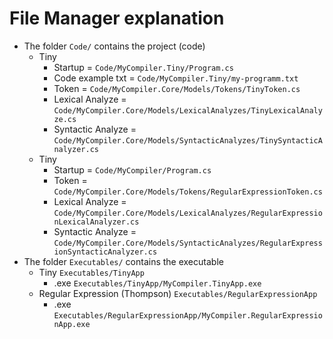 # File Manager explanation
* The folder `Code/` contains the project (code)
    * Tiny
        * Startup = `Code/MyCompiler.Tiny/Program.cs` 
        * Code example txt = `Code/MyCompiler.Tiny/my-programm.txt` 
        * Token = `Code/MyCompiler.Core/Models/Tokens/TinyToken.cs` 
        * Lexical Analyze = `Code/MyCompiler.Core/Models/LexicalAnalyzes/TinyLexicalAnalyze.cs` 
        * Syntactic Analyze = `Code/MyCompiler.Core/Models/SyntacticAnalyzes/TinySyntacticAnalyzer.cs` 
    * Tiny
        * Startup = `Code/MyCompiler/Program.cs` 
        * Token = `Code/MyCompiler.Core/Models/Tokens/RegularExpressionToken.cs` 
        * Lexical Analyze = `Code/MyCompiler.Core/Models/LexicalAnalyzes/RegularExpressionLexicalAnalyzer.cs` 
        * Syntactic Analyze = `Code/MyCompiler.Core/Models/SyntacticAnalyzes/RegularExpressionSyntacticAnalyzer.cs` 
* The folder `Executables/` contains the executable
    * Tiny `Executables/TinyApp`
        * .exe `Executables/TinyApp/MyCompiler.TinyApp.exe`
    * Regular Expression (Thompson) `Executables/RegularExpressionApp`
        * .exe `Executables/RegularExpressionApp/MyCompiler.RegularExpressionApp.exe`
